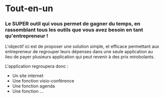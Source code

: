 # Tout-en-un
### Le SUPER outil qui vous permet de gagner du temps, en rassemblant tous les outils que vous avez besoin en tant qu'entrepreneur !

L'objectif ici est de proposer une solution simple, et efficace permettant aux entrepreneur de regrouper leurs dépenses dans une seule application au lieu de payer plusieurs application qui peut revenir à des prix mirobolants.

L'application regroupera donc :
  - Un site internet
  - Une fonction visio-conférence
  - Une fonction agenda
  - Une fonction ...
